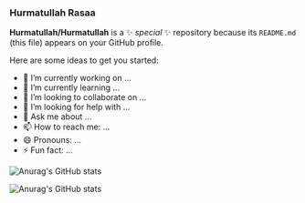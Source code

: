 ### Hurmatullah Rasaa


**Hurmatullah/Hurmatullah** is a ✨ _special_ ✨ repository because its `README.md` (this file) appears on your GitHub profile.

Here are some ideas to get you started:

- 🔭 I’m currently working on ...
- 🌱 I’m currently learning ...
- 👯 I’m looking to collaborate on ...
- 🤔 I’m looking for help with ...
- 💬 Ask me about ...
- 📫 How to reach me: ...
- 😄 Pronouns: ...
- ⚡ Fun fact: ...

![Anurag's GitHub stats](https://github-readme-stats.vercel.app/api?username=Hurmatullah&count_private=trueshow_icons=true&theme=radical)

![Anurag's GitHub stats](https://github-readme-stats.vercel.app/api?username=Hurmatullah&show_icons=true&theme=radical)





